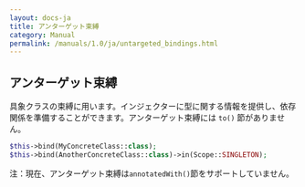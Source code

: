 ```yaml
---
layout: docs-ja
title: アンターゲット束縛
category: Manual
permalink: /manuals/1.0/ja/untargeted_bindings.html
---
```

## アンターゲット束縛

具象クラスの束縛に用います。インジェクターに型に関する情報を提供し、依存関係を準備することができます。アンターゲット束縛には `to()` 節がありません。

```php
$this->bind(MyConcreteClass::class);
$this->bind(AnotherConcreteClass::class)->in(Scope::SINGLETON);
```

注：現在、アンターゲット束縛は`annotatedWith()`節をサポートしていません。
